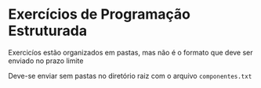 # Exercícios de Programação Estruturada

Exercicíos estão organizados em pastas, mas não é o formato que deve ser enviado no prazo limite

Deve-se enviar sem pastas no diretório raiz com o arquivo `componentes.txt`
